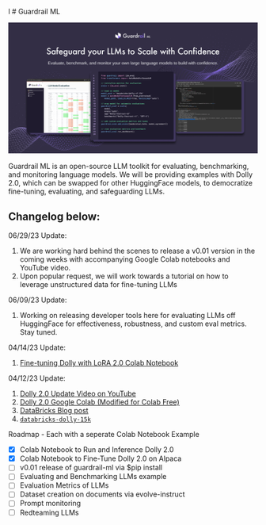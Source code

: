 l # Guardrail ML

![plot](./static/images/guardrail_img.png)

Guardrail ML is an open-source LLM toolkit for evaluating, benchmarking, and monitoring language models. We will be providing examples with Dolly 2.0, which can be swapped for other HuggingFace models, to democratize fine-tuning, evaluating, and safeguarding LLMs.

## Changelog below:

06/29/23 Update:
1. We are working hard behind the scenes to release a v0.01 version in the coming weeks with accompanying Google Colab notebooks and YouTube video.
2. Upon popular request, we will work towards a tutorial on how to leverage unstructured data for fine-tuning LLMs

06/09/23 Update:
1. Working on releasing developer tools here for evaluating LLMs off HuggingFace for effectiveness, robustness, and custom eval metrics. Stay tuned.

04/14/23 Update:
1. [Fine-tuning Dolly with LoRA 2.0 Colab Notebook](https://colab.research.google.com/drive/1n5U13L0Bzhs32QO_bls5jwuZR62GPSwE?usp=sharing)

04/12/23 Update:
1. [Dolly 2.0 Update Video on YouTube](https://www.youtube.com/watch?v=5sNJpRgZh-s&ab_channel=GenerativeAIEntrepreneurs)
2. [Dolly 2.0 Google Colab (Modified for Colab Free)](https://colab.research.google.com/drive/1A8Prplbjr16hy9eGfWd3-r34FOuccB2c?usp=sharing)
3. [DataBricks Blog post](https://www.databricks.com/blog/2023/04/12/dolly-first-open-commercially-viable-instruction-tuned-llm)
4. [`databricks-dolly-15k`](https://github.com/databrickslabs/dolly/tree/master/data)

Roadmap - Each with a seperate Colab Notebook Example
- [x] Colab Notebook to Run and Inference Dolly 2.0
- [x] Colab Notebook to Fine-Tune Dolly 2.0 on Alpaca
- [ ] v0.01 release of guardrail-ml via $pip install
- [ ] Evaluating and Benchmarking LLMs example 
- [ ] Evaluation Metrics of LLMs
- [ ] Dataset creation on documents via evolve-instruct
- [ ] Prompt monitoring
- [ ] Redteaming LLMs
